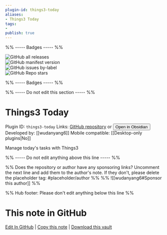 ```yaml
---
plugin-id: things3-today
aliases:
- Things3 Today
tags: 
- 
publish: true
---
```


%% ----- Badges ----- %%

![GitHub all releases](https://img.shields.io/github/downloads/wudanyang6/obsidian-things3-today/total?color=573E7A&logo=github&style=for-the-badge)   
![GitHub manifest version](https://img.shields.io/github/manifest-json/v/wudanyang6/obsidian-things3-today?color=573E7A&logo=github&style=for-the-badge)   
![GitHub issues by-label](https://img.shields.io/github/issues/wudanyang6/obsidian-things3-today/help%20wanted?color=573E7A&logo=github&style=for-the-badge)   
![GitHub Repo stars](https://img.shields.io/github/stars/wudanyang6/obsidian-things3-today?color=573E7A&logo=github&style=for-the-badge)

%% ----- Badges ----- %%

%% ----- Do not edit this section ----- %%

# Things3 Today

Plugin ID: `things3-today`
Links: [GitHub repository](https://github.com/wudanyang6/obsidian-things3-today) or [<button id=HH>Open in Obsidian</button>](obsidian://show-plugin?id=things3-today)
Developed by: [[wudanyang6]]
Mobile compatible: [[Desktop-only plugins|No]]

Manage today's tasks with Things3

%% ----- Do not edit anything above this line ----- %% 

%% Does the repository or author have any sponsoring links? Uncomment the next line and add them to the author's note. If they don't, please delete the placeholder tag: #placeholder/author %%
%% ![[wudanyang6#Sponsor this author]] %%

%% Hub footer: Please don't edit anything below this line %%

# This note in GitHub

<span class="git-footer">[Edit In GitHub](https://github.dev/obsidian-community/obsidian-hub/blob/main/02%20-%20Community%20Expansions/02.05%20All%20Community%20Expansions/Plugins/things3-today.md "git-hub-edit-note") | [Copy this note](https://raw.githubusercontent.com/obsidian-community/obsidian-hub/main/02%20-%20Community%20Expansions/02.05%20All%20Community%20Expansions/Plugins/things3-today.md "git-hub-copy-note") | [Download this vault](https://github.com/obsidian-community/obsidian-hub/archive/refs/heads/main.zip "git-hub-download-vault") </span>

